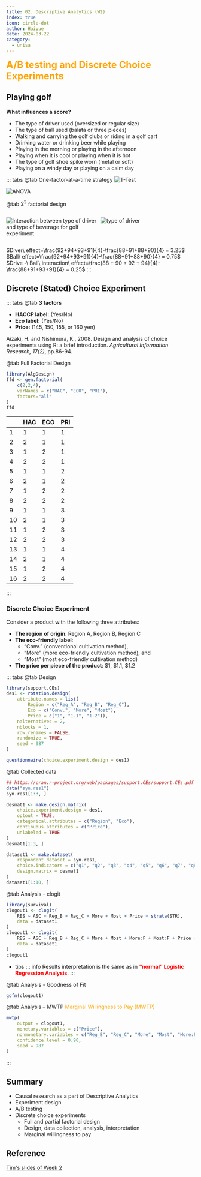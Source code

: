 ```yaml
---
title: 02. Descriptive Analytics (W2)
index: true
icon: circle-dot
author: Haiyue
date: 2024-03-22
category:
  - unisa
---
```

<span style="color:orange;font-weight:bold;font-size: 25px">A/B testing and Discrete Choice Experiments</span>

## Playing golf 
**What influences a score?**
* The type of driver used (oversized or regular size)
* The type of ball used (balata or three pieces)
* Walking and carrying the golf clubs or riding in a golf cart
* Drinking water or drinking beer while playing
* Playing in the morning or playing in the afternoon
* Playing when it is cool or playing when it is hot
* The type of golf shoe spike worn (metal or soft)
* Playing on a windy day or playing on a calm day

::: tabs
@tab One-factor-at-a-time strategy
![T-Test](/data/unisa/customer_analytic/w2/factor.png)

![ANOVA](/data/unisa/customer_analytic/w2/beverage.png)

@tab $2^2$ factorial design

<div style="display:flex">
<div style="flex:1">

![Interaction between type of driver and type of beverage for golf experiment](/data/unisa/customer_analytic/w2/2factors.png)
</div>
<div style="flex:1">

![type of driver](/data/unisa/customer_analytic/w2/typeofdriver.png)
</div>
</div>

$Diver\ effect=\frac{92+94+93+91}{4}-\frac{88+91+88+90}{4} = 3.25$
$Ball\ effect=\frac{92+94+93+91}{4}-\frac{88+91+88+90}{4} = 0.75$
$Drive -\ Ball\ interaction\ effect=\frac{88 + 90 + 92 + 94}{4}-\frac{88+91+93+91}{4} = 0.25$
:::
## Discrete (Stated) Choice Experiment
::: tabs
@tab **3 factors**
* **HACCP label:** (Yes/No)
* **Eco label:** (Yes/No)
* **Price:** (145, 150, 155, or 160 yen)


Aizaki, H. and Nishimura, K., 2008. Design and analysis of choice experiments using R: a brief introduction. *Agricultural Information Research, 17(2)*, pp.86-94.

@tab Full Factorial Design
``` R
library(AlgDesign)
ffd <- gen.factorial(
    c(2,2,4),
    varNames = c("HAC", "ECO", "PRI"),
    factors="all"
)
ffd
```
|  |HAC |ECO |PRI|
|--|--|--|--|
|1 |  1 |  1 |  1|
|2 |  2 |  1 |  1|
|3 |  1 |  2 |  1|
|4 |  2 |  2 |  1|
|5 |  1 |  1 |  2|
|6 |  2 |  1 |  2|
|7 |  1 |  2 |  2|
|8 |  2 |  2 |  2|
|9 |  1 |  1 |  3|
|10|  2 |  1 |  3|
|11|  1 |  2 |  3|
|12|  2 |  2 |  3|
|13|  1 |  1 |  4|
|14|  2 |  1 |  4|
|15|  1 |  2 |  4|
|16|  2 |  2 |  4|

:::

### Discrete Choice Experiment
Consider a product with the following three attributes:
* **The region of origin**: Region A, Region B, Region C
* **The eco-friendly label**:  
    * “Conv.” (conventional cultivation method), 
    * “More” (more eco-friendly cultivation method), and 
    * “Most”  (most eco-friendly cultivation method)
* **The price per piece of the product**: $1, $1.1, $1.2

::: tabs
@tab Design
``` R
library(support.CEs)
des1 <- rotation.design(
    attribute.names = list(
        Region = c("Reg_A", "Reg_B", "Reg_C"),
        Eco = c("Conv.", "More", "Most"),
        Price = c("1", "1.1", "1.2")),
    nalternatives = 2, 
    nblocks = 1, 
    row.renames = FALSE,
    randomize = TRUE, 
    seed = 987
)

questionnaire(choice.experiment.design = des1)
```

@tab Collected data
``` R
## https://cran.r-project.org/web/packages/support.CEs/support.CEs.pdf
data("syn.res1")
syn.res1[1:3, ]

desmat1 <- make.design.matrix(
    choice.experiment.design = des1,
    optout = TRUE, 
    categorical.attributes = c("Region", "Eco"),
    continuous.attributes = c("Price"), 
    unlabeled = TRUE
)
desmat1[1:3, ]
```

``` R
dataset1 <- make.dataset(
    respondent.dataset = syn.res1,
    choice.indicators = c("q1", "q2", "q3", "q4", "q5", "q6", "q7", "q8", "q9"),
    design.matrix = desmat1
)
dataset1[1:10, ]
```

@tab Analysis - clogit
``` R
library(survival)
clogout1 <- clogit(
    RES ~ ASC + Reg_B + Reg_C + More + Most + Price + strata(STR), 
    data = dataset1
)
clogout1 <- clogit(
    RES ~ ASC + Reg_B + Reg_C + More + Most + More:F + Most:F + Price + strata(STR), 
    data = dataset1
)
clogout1
```
* tips
    ::: info
    Results interpretation is the same as in <span style="color:red">**“normal” Logistic Regression Analysis**.</span>
    :::

@tab Analysis - Goodness of Fit
``` r
gofm(clogout1)
```

@tab Analysis – MWTP
<span style="color:orange">Marginal Willingness to Pay (MWTP)</span>
``` R
mwtp(
    output = clogout1, 
    monetary.variables = c("Price"), 
    nonmonetary.variables = c("Reg_B", "Reg_C", "More", "Most", "More:F", "Most:F"),
    confidence.level = 0.90,
    seed = 987
)

```
:::


## Summary
* Causal research as a part of Descriptive Analytics
* Experiment design
* A/B testing
* Discrete choice experiments
    * Full and partial factorial design
    * Design, data collection, analysis, interpretation
    * Marginal willingness to pay


## Reference
[Tim's slides of Week 2](https://lo.unisa.edu.au/pluginfile.php/4493651/mod_resource/content/2/week_02%20Causal%20research.pptx)